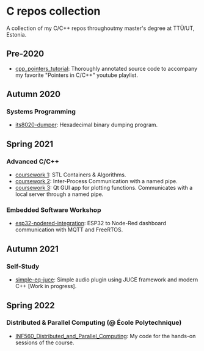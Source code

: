 # C repos collection

A collection of my C/C++ repos throughoutmy master's degree at TTÜ/UT, Estonia.

## Pre-2020
- [cpp_pointers_tutorial](https://github.com/linomp/cpp_pointers_tutorial): Thoroughly annotated source code to accompany my favorite "Pointers in C/C++" youtube playlist. 

## Autumn 2020
### Systems Programming
- [its8020-dumper](https://github.com/linomp/its8020-dumper): Hexadecimal binary dumping program.

## Spring 2021
### Advanced C/C++
- [coursework 1](https://github.com/linomp/ICS0025_coursework_1): STL Containers & Algorithms.
- [coursework 2](https://github.com/linomp/ICS0025_coursework_2): Inter-Process Communication with a named pipe.
- [coursework 3](https://github.com/linomp/ICS0025_coursework_2): Qt GUI app for plotting functions. Communicates with a local server through a named pipe.

### Embedded Software Workshop
- [esp32-nodered-integration](https://github.com/linomp/esp32-nodered-integration): ESP32 to Node-Red dashboard communication with MQTT and FreeRTOS. 

## Autumn 2021
### Self-Study
- [simple-eq-juce](https://github.com/linomp/simple-eq-juce): Simple audio plugin using JUCE framework and modern C++ [Work in progress]. 

## Spring 2022
### Distributed & Parallel Computing (@ École Polytechnique)
- [INF560_Distributed_and_Parallel_Computing](https://github.com/linomp/INF560_Distributed_and_Parallel_Computing): My code for the hands-on sessions of the course.
